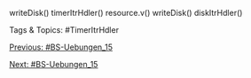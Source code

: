 writeDisk()
timerItrHdler()
resource.v()
writeDisk()
diskItrHdler()

   Tags & Topics:
   #TimerItrHdler

[Previous: #BS-Uebungen_15](BS-Uebungen_15.md)

[Next: #BS-Uebungen_15](BS-Uebungen_15.md)